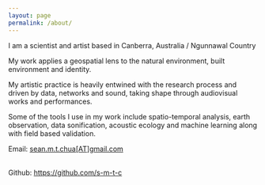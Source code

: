 ```yaml
---
layout: page
permalink: /about/
---
```

I am a scientist and artist based in Canberra, Australia / Ngunnawal Country

My work applies a geospatial lens to the natural environment, built environment and identity.

My artistic practice is heavily entwined with the research process and driven by data, networks and sound, taking shape through audiovisual works and performances. 

Some of the tools I use in my work include spatio-temporal analysis, earth observation, data sonification, acoustic ecology and machine learning along with field based validation.

Email: [sean.m.t.chua[AT]gmail.com](mailto:sean.m.t.chua@gmail.com)

<br>Github: <a href="https://github.com/s-m-t-c">https://github.com/s-m-t-c</a>
